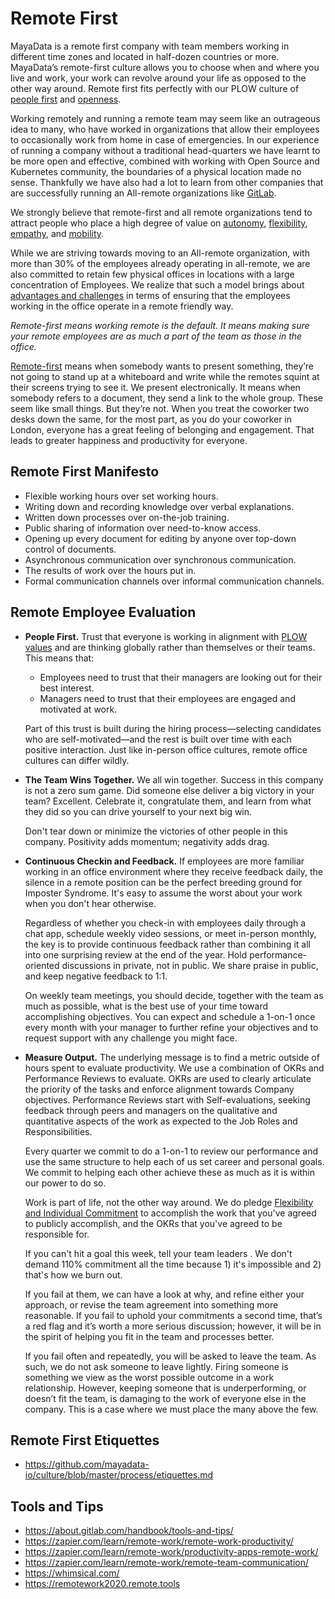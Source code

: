 # Remote First

MayaData is a remote first company with team members working in different  time zones and located in half-dozen countries or more. MayaData’s remote-first culture allows you to choose when and where you live and work, your work can revolve around your life as opposed to the other way around. Remote first fits perfectly with our PLOW culture of [people first](https://github.com/mayadata-io/culture/blob/master/plow.md#people-first) and [openness](https://github.com/mayadata-io/culture/blob/master/plow.md#openness).

Working remotely and running a remote team may seem like an outrageous idea to many, who have worked in organizations that allow their employees to occasionally work from home in case of emergencies. In our experience of running a company without a traditional head-quarters we have learnt to be more open and effective, combined with working with Open Source and Kubernetes community, the boundaries of a physical location made no sense. Thankfully we have also had a lot to learn from other companies that are successfully running an All-remote organizations like [GitLab](https://about.gitlab.com/company/culture/all-remote/).

We strongly believe that remote-first and all remote organizations tend to attract people who place a high degree of value on [autonomy](https://about.gitlab.com/blog/2018/10/18/the-case-for-all-remote-companies/), [flexibility](https://about.gitlab.com/blog/2019/06/25/how-remote-work-at-gitlab-enables-location-independence/), [empathy](https://about.gitlab.com/blog/2019/07/09/tips-for-working-from-home-remote-work/), and [mobility](https://about.gitlab.com/company/culture/inclusion/#fully-distributed-and-completely-connected).

While we are striving towards moving to an All-remote organization, with more than 30% of the employees already operating in all-remote, we are also committed to retain few physical offices in locations with a large concentration of Employees. We realize that such a model brings about [advantages and challenges](https://about.gitlab.com/company/culture/all-remote/hybrid-remote/#are-there-advantages-to-hybrid-remote) in terms of ensuring that the employees working in the office operate in a remote friendly way.

_Remote-first means working remote is the default. It means making sure your remote employees are as much a part of the team as those in the office._

[Remote-first](https://stackoverflow.blog/2017/02/08/means-remote-first-company/) means when somebody wants to present something, they’re not going to stand up at a whiteboard and write while the remotes squint at their screens trying to see it. We present electronically. It means when somebody refers to a document, they send a link to the whole group. These seem like small things. But they’re not. When you treat the coworker two desks down the same, for the most part, as you do your coworker in London, everyone has a great feeling of belonging and engagement. That leads to greater happiness and productivity for everyone.

## Remote First Manifesto

* Flexible working hours over set working hours.
* Writing down and recording knowledge over verbal explanations.
* Written down processes over on-the-job training.
* Public sharing of information over need-to-know access.
* Opening up every document for editing by anyone over top-down control of documents.
* Asynchronous communication over synchronous communication.
* The results of work over the hours put in.
* Formal communication channels over informal communication channels.

## Remote Employee Evaluation

* **People First.** Trust that everyone is working in alignment with [PLOW values](https://github.com/mayadata-io/culture/blob/master/plow.md) and are thinking globally rather than themselves or their teams.  This means that:
  * Employees need to trust that their managers are looking out for their best interest. 
  * Managers need to trust that their employees are engaged and motivated at work.
 
  Part of this trust is built during the hiring process—selecting candidates who are self-motivated—and the rest is built over time with each positive interaction. Just like in-person office cultures, remote office cultures can differ wildly.

* **The Team Wins Together.** We all win together. Success in this company is not a zero sum game. Did someone else deliver a big victory in your team? Excellent. Celebrate it, congratulate them, and learn from what they did so you can drive yourself to your next big win.

  Don't tear down or minimize the victories of other people in this company. Positivity adds momentum; negativity adds drag.
  
* **Continuous Checkin and Feedback.** If employees are more familiar working in an office environment where they receive feedback daily, the silence in a remote position can be the perfect breeding ground for Imposter Syndrome. It's easy to assume the worst about your work when you don't hear otherwise.

  Regardless of whether you check-in with employees daily through a chat app, schedule weekly video sessions, or meet in-person monthly, the key is to provide continuous feedback rather than combining it all into one surprising review at the end of the year. Hold performance-oriented discussions in private, not in public. We share praise in public, and keep negative feedback to 1:1. 

  On weekly team meetings, you should decide, together with the team as much as possible, what is the best use of your time toward accomplishing objectives. You can expect and schedule a 1-on-1 once every month with your manager to further refine your objectives and to request support with any challenge you might face.

* **Measure Output.** The underlying message is to find a metric outside of hours spent to evaluate productivity. We use a combination of OKRs and Performance Reviews to evaluate. OKRs are used to clearly articulate the priority of the tasks and enforce alignment towards Company objectives. Performance Reviews start with Self-evaluations, seeking feedback through peers and managers on the qualitative and quantitative aspects of the work as expected to the Job Roles and Responsibilities. 

  Every quarter we commit to do a 1-on-1 to review our performance and use the same structure to help each of us set career and personal goals. We commit to helping each other achieve these as much as it is within our power to do so.

  Work is part of life, not the other way around. We do pledge [Flexibility and Individual Commitment](https://github.com/TheEnigmaticT/modern_open_culture/#flexibility-and-individual-commitment) to accomplish the work that you've agreed to publicly accomplish, and the OKRs that you've agreed to be responsible for. 

  If you can't hit a goal this week, tell your team leaders  . We don't demand 110% commitment  all the time because 1) it's impossible and 2) that's how we burn out. 

  If you fail at them, we can have a look at why, and refine either your approach, or revise the team agreement into something more reasonable. If you fail to uphold your commitments a second time, that’s a red flag and it’s worth a more serious discussion; however, it will be in the spirit of helping you fit in the team and processes better.

  If you fail often and repeatedly, you will be asked to leave the team. As such, we do not ask someone to leave lightly. Firing someone is something we view as the worst possible outcome in a work relationship. However, keeping someone that is underperforming, or doesn’t fit the team, is damaging to the work of everyone else in the company. This is a case where we must place the many above the few.

## Remote First Etiquettes

* https://github.com/mayadata-io/culture/blob/master/process/etiquettes.md

## Tools and Tips

* https://about.gitlab.com/handbook/tools-and-tips/
* https://zapier.com/learn/remote-work/remote-work-productivity/
* https://zapier.com/learn/remote-work/productivity-apps-remote-work/
* https://zapier.com/learn/remote-work/remote-team-communication/
* https://whimsical.com/
* https://remotework2020.remote.tools
